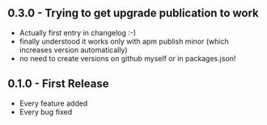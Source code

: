 ## 0.3.0 - Trying to get upgrade publication to work
* Actually first entry in changelog :-)
* finally understood it works only with apm publish minor (which increases version automatically)
* no need to create versions on github myself or in packages.json!

## 0.1.0 - First Release
* Every feature added
* Every bug fixed
